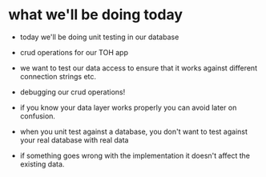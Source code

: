 # what we'll be doing today
- today we'll be doing unit testing in our database
- crud operations for our TOH app

- we want to test our data access to ensure that it works against different connection strings etc.
- debugging our crud operations!
- if you know your data layer works properly you can avoid later on confusion.
- when you unit test against a database, you don't want to test against your real database with real data
- if something goes wrong with the implementation it doesn't affect the existing data.